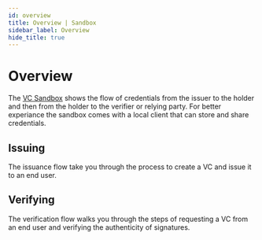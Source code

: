 ```yaml
---
id: overview
title: Overview | Sandbox
sidebar_label: Overview
hide_title: true
---
```


# Overview

The [VC Sandbox](https://sandbox.bloom.co) shows the flow of credentials from the issuer to the holder and then from the holder to the verifier or relying party. For better experiance the sandbox comes with a local client that can store and share credentials.

## Issuing

The issuance flow take you through the process to create a VC and issue it to an end user.

## Verifying

The verification flow walks you through the steps of requesting a VC from an end user and verifying the authenticity of signatures.

